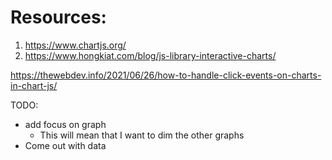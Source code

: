 # Resources:

1. https://www.chartjs.org/
2. https://www.hongkiat.com/blog/js-library-interactive-charts/

https://thewebdev.info/2021/06/26/how-to-handle-click-events-on-charts-in-chart-js/

TODO:

- add focus on graph
  - This will mean that I want to dim the other graphs
- Come out with data
